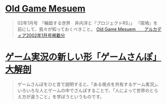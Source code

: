 # [Old Game Mesuem](http://extendead.web.fc2.com/iroiro/ogm/ogmtop.html)

> 02年1月号　「輪廻する世界　井内洋と『プロジェクトRS』」
> 『斑鳩』を前にして、我々が知っておくべきこと。
> [Old Game Mesuem　　アルカディア2002年1月号掲載分](http://extendead.web.fc2.com/iroiro/ogm/ogm200201.html)

# [ゲーム実況の新しい形「ゲームさんぽ」大解剖](https://www.mirai-idea.jp/post/saynum)

> ゲームさんぽをひと言で説明すると、「ある視点を共有するゲーム実況」。いろいろな人とゲームの中でさんぽすることで、「人によって世界のとらえ方が違うこと」を学ぼうというものです。
